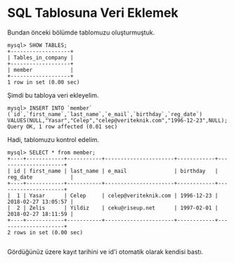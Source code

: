 # SQL Tablosuna Veri Eklemek

Bundan önceki bölümde tablomuzu oluşturmuştuk.

```
mysql> SHOW TABLES;
+-------------------+
| Tables_in_company |
+-------------------+
| member            |
+-------------------+
1 row in set (0.00 sec)
```

Şimdi bu tabloya veri ekleyelim.

    mysql> INSERT INTO `member` (`id`,`first_name`,`last_name`,`e_mail`,`birthday`,`reg_date`) VALUES(NULL,"Yasar","Celep","celep@veriteknik.com","1996-12-23",NULL);
    Query OK, 1 row affected (0.01 sec)

Hadi, tablomuzu kontrol edelim.

```
mysql> SELECT * from member;
+----+------------+-----------+----------------------+------------+---------------------+
| id | first_name | last_name | e_mail               | birthday   | reg_date            |
+----+------------+-----------+----------------------+------------+---------------------+
|  1 | Yasar      | Celep     | celep@veriteknik.com | 1996-12-23 | 2018-02-27 13:05:57 |
|  2 | Zelis      | Yildiz    | ceku@riseup.net      | 1997-02-01 | 2018-02-27 18:11:59 |
+----+------------+-----------+----------------------+------------+---------------------+
2 rows in set (0.00 sec)


```

Gördüğünüz üzere kayıt tarihini ve id'i otomatik olarak kendisi bastı.

